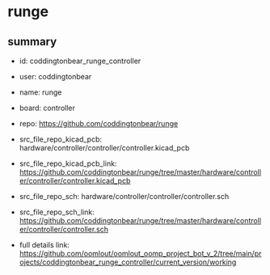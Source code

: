 # runge
 
## summary 
* id: coddingtonbear_runge_controller
* user: coddingtonbear
* name: runge
* board: controller
* repo: https://github.com/coddingtonbear/runge
* src_file_repo_kicad_pcb: hardware/controller/controller/controller.kicad_pcb
* src_file_repo_kicad_pcb_link: https://github.com/coddingtonbear/runge/tree/master/hardware/controller/controller/controller.kicad_pcb


* src_file_repo_sch: hardware/controller/controller/controller.sch
* src_file_repo_sch_link: https://github.com/coddingtonbear/runge/tree/master/hardware/controller/controller/controller.sch
* full details link: https://github.com/oomlout/oomlout_oomp_project_bot_v_2/tree/main/projects/coddingtonbear_runge_controller/current_version/working  







